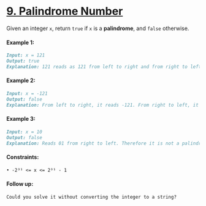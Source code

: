 # [**9. Palindrome Number**](https://leetcode.com/problems/palindrome-number/description/)

Given an integer `x`, return `true` if `x` is a **palindrome**, and `false` otherwise.

#### **Example 1:**
```md
Input: x = 121
Output: true
Explanation: 121 reads as 121 from left to right and from right to left.
```

#### **Example 2:**
```md
Input: x = -121
Output: false
Explanation: From left to right, it reads -121. From right to left, it becomes 121-. Therefore it is not a palindrome.
```

#### **Example 3:**
```md
Input: x = 10
Output: false
Explanation: Reads 01 from right to left. Therefore it is not a palindrome.
```

#### **Constraints:**
```md
• -2³¹ <= x <= 2³¹ - 1
```

#### **Follow up:**
```md
Could you solve it without converting the integer to a string?
```